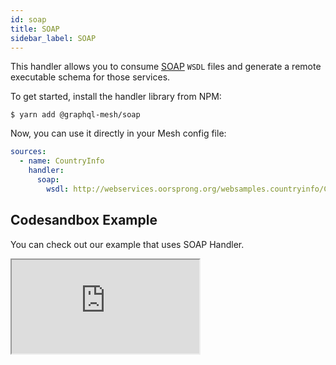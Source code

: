 ```yaml
---
id: soap
title: SOAP
sidebar_label: SOAP
---
```


This handler allows you to consume [SOAP](https://www.soapui.org/) `WSDL` files and generate a remote executable schema for those services.

To get started, install the handler library from NPM:

```
$ yarn add @graphql-mesh/soap
```

Now, you can use it directly in your Mesh config file:

```yml
sources:
  - name: CountryInfo
    handler:
      soap:
        wsdl: http://webservices.oorsprong.org/websamples.countryinfo/CountryInfoService.wso?WSDL
```

## Codesandbox Example

You can check out our example that uses SOAP Handler.

<iframe
     src="https://codesandbox.io/embed/github/Urigo/graphql-mesh/tree/master/examples/soap-country-info?fontsize=14&hidenavigation=1&theme=dark&module=%2F.meshrc.yml"
     style={{width:"100%", height:"500px", border:"0", borderRadius: "4px", overflow:"hidden"}}
     title="country-info-example"
     allow="geolocation; microphone; camera; midi; vr; accelerometer; gyroscope; payment; ambient-light-sensor; encrypted-media; usb"
     sandbox="allow-modals allow-forms allow-popups allow-scripts allow-same-origin"/>

## Config API Reference

{@import ../generated-markdown/SoapHandler.generated.md}
